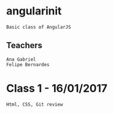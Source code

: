 # angularinit
	Basic class of AngularJS

## Teachers
	Ana Gabriel
	Felipe Bernardes

# Class 1 - 16/01/2017
	Html, CSS, Git review


